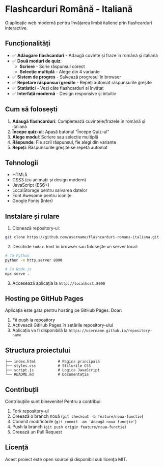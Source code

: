 # Flashcarduri Română - Italiană

O aplicație web modernă pentru învățarea limbii italiene prin flashcarduri interactive.

## Funcționalități

- ✅ **Adăugare flashcarduri** - Adaugă cuvinte și fraze în română și italiană
- ✅ **Două moduri de quiz**:
  - **Scriere** - Scrie răspunsul corect
  - **Selecție multiplă** - Alege din 4 variante
- ✅ **Sistem de progres** - Salvează progresul în browser
- ✅ **Repetare răspunsuri greșite** - Repeți automat răspunsurile greșite
- ✅ **Statistici** - Vezi câte flashcarduri ai învățat
- ✅ **Interfață modernă** - Design responsive și intuitiv

## Cum să folosești

1. **Adaugă flashcarduri**: Completează cuvintele/frazele în română și italiană
2. **Începe quiz-ul**: Apasă butonul "Începe Quiz-ul"
3. **Alege modul**: Scriere sau selecție multiplă
4. **Răspunde**: Fie scrii răspunsul, fie alegi din variante
5. **Repeți**: Răspunsurile greșite se repetă automat

## Tehnologii

- HTML5
- CSS3 (cu animații și design modern)
- JavaScript (ES6+)
- LocalStorage pentru salvarea datelor
- Font Awesome pentru iconițe
- Google Fonts (Inter)

## Instalare și rulare

1. Clonează repository-ul:
```bash
git clone https://github.com/username/flashcarduri-romana-italiana.git
```

2. Deschide `index.html` în browser sau folosește un server local:
```bash
# Cu Python
python -m http.server 8000

# Cu Node.js
npx serve .
```

3. Accesează aplicația la `http://localhost:8000`

## Hosting pe GitHub Pages

Aplicația este gata pentru hosting pe GitHub Pages. Doar:

1. Fă push la repository
2. Activează GitHub Pages în setările repository-ului
3. Aplicația va fi disponibilă la `https://username.github.io/repository-name`

## Structura proiectului

```
├── index.html          # Pagina principală
├── styles.css          # Stilurile CSS
├── script.js           # Logica JavaScript
└── README.md           # Documentația
```

## Contribuții

Contribuțiile sunt binevenite! Pentru a contribui:

1. Fork repository-ul
2. Creează o branch nouă (`git checkout -b feature/noua-functie`)
3. Commit modificările (`git commit -am 'Adaugă noua funcție'`)
4. Push la branch (`git push origin feature/noua-functie`)
5. Creează un Pull Request

## Licență

Acest proiect este open source și disponibil sub licența MIT.

